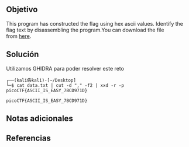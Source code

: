 ## Objetivo

This program has constructed the flag using hex ascii values. Identify the flag text by disassembling the program.You can download the file from [here](https://artifacts.picoctf.net/c/507/asciiftw).
## Solución

Utilizamos GHIDRA para poder resolver este reto

```
┌──(kali㉿kali)-[~/Desktop]
└─$ cat data.txt | cut -d "," -f2 | xxd -r -p
picoCTF{ASCII_IS_EASY_7BCD971D} 
```

```
picoCTF{ASCII_IS_EASY_7BCD971D}
```


## Notas adicionales


## Referencias
